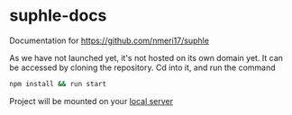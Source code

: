 # suphle-docs
Documentation for https://github.com/nmeri17/suphle 

As we have not launched yet, it's not hosted on its own domain yet. It can be accessed by cloning the repository. Cd into it, and run the command

```bash
npm install && run start
```

Project will be mounted on your [local server](localhost:8080) 
